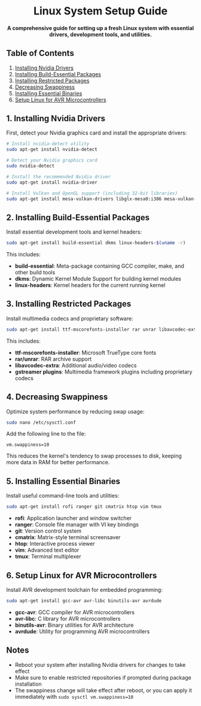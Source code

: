 <h1 align="center">
  Linux System Setup Guide
</h1>

<h4 align="center">A comprehensive guide for setting up a fresh Linux system with essential drivers, development tools, and utilities.
</h4>

## Table of Contents

1. [Installing Nvidia Drivers](#1-installing-nvidia-drivers)
2. [Installing Build-Essential Packages](#2-installing-build-essential-packages)
3. [Installing Restricted Packages](#3-installing-restricted-packages)
4. [Decreasing Swappiness](#4-decreasing-swappiness)
5. [Installing Essential Binaries](#5-installing-essential-binaries)
6. [Setup Linux for AVR Microcontrollers](#6-setup-linux-for-avr-microcontrollers)

## 1. Installing Nvidia Drivers

First, detect your Nvidia graphics card and install the appropriate drivers:

```bash
# Install nvidia-detect utility
sudo apt-get install nvidia-detect

# Detect your Nvidia graphics card
sudo nvidia-detect

# Install the recommended Nvidia driver
sudo apt-get install nvidia-driver

# Install Vulkan and OpenGL support (including 32-bit libraries)
sudo apt-get install mesa-vulkan-drivers libglx-mesa0:i386 mesa-vulkan-drivers:i386 libgl1-mesa-dri:i386
```

## 2. Installing Build-Essential Packages

Install essential development tools and kernel headers:

```bash
sudo apt-get install build-essential dkms linux-headers-$(uname -r)
```

This includes:
- **build-essential**: Meta-package containing GCC compiler, make, and other build tools
- **dkms**: Dynamic Kernel Module Support for building kernel modules
- **linux-headers**: Kernel headers for the current running kernel

## 3. Installing Restricted Packages

Install multimedia codecs and proprietary software:

```bash
sudo apt-get install ttf-mscorefonts-installer rar unrar libavcodec-extra gstreamer1.0-libav gstreamer1.0-plugins-ugly gstreamer1.0-vaapi
```

This includes:
- **ttf-mscorefonts-installer**: Microsoft TrueType core fonts
- **rar/unrar**: RAR archive support
- **libavcodec-extra**: Additional audio/video codecs
- **gstreamer plugins**: Multimedia framework plugins including proprietary codecs

## 4. Decreasing Swappiness

Optimize system performance by reducing swap usage:

```bash
sudo nano /etc/sysctl.conf
```

Add the following line to the file:
```
vm.swappiness=10
```

This reduces the kernel's tendency to swap processes to disk, keeping more data in RAM for better performance.

## 5. Installing Essential Binaries

Install useful command-line tools and utilities:

```bash
sudo apt-get install rofi ranger git cmatrix htop vim tmux
```

- **rofi**: Application launcher and window switcher
- **ranger**: Console file manager with VI key bindings
- **git**: Version control system
- **cmatrix**: Matrix-style terminal screensaver
- **htop**: Interactive process viewer
- **vim**: Advanced text editor
- **tmux**: Terminal multiplexer

## 6. Setup Linux for AVR Microcontrollers

Install AVR development toolchain for embedded programming:

```bash
sudo apt-get install gcc-avr avr-libc binutils-avr avrdude
```

- **gcc-avr**: GCC compiler for AVR microcontrollers
- **avr-libc**: C library for AVR microcontrollers
- **binutils-avr**: Binary utilities for AVR architecture
- **avrdude**: Utility for programming AVR microcontrollers

## Notes

- Reboot your system after installing Nvidia drivers for changes to take effect
- Make sure to enable restricted repositories if prompted during package installation
- The swappiness change will take effect after reboot, or you can apply it immediately with `sudo sysctl vm.swappiness=10`
